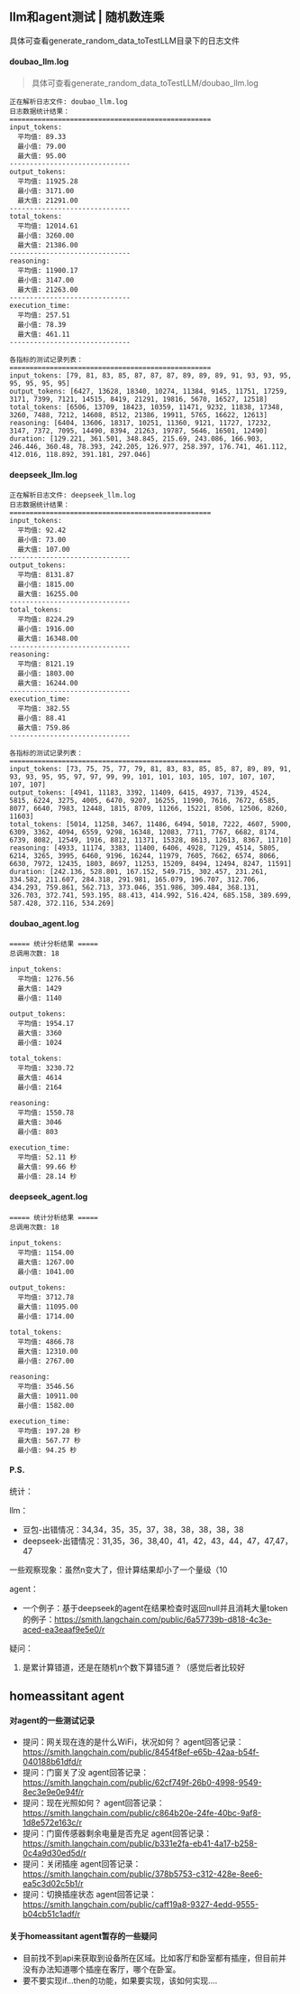 ## llm和agent测试 | 随机数连乘

具体可查看generate_random_data_toTestLLM目录下的日志文件

#### doubao_llm.log

> 具体可查看generate_random_data_toTestLLM/doubao_llm.log

```
正在解析日志文件: doubao_llm.log
日志数据统计结果：
==================================================
input_tokens:
  平均值: 89.33
  最小值: 79.00
  最大值: 95.00
------------------------------
output_tokens:
  平均值: 11925.28
  最小值: 3171.00
  最大值: 21291.00
------------------------------
total_tokens:
  平均值: 12014.61
  最小值: 3260.00
  最大值: 21386.00
------------------------------
reasoning:
  平均值: 11900.17
  最小值: 3147.00
  最大值: 21263.00
------------------------------
execution_time:
  平均值: 257.51
  最小值: 78.39
  最大值: 461.11
------------------------------

各指标的测试记录列表：
==================================================
input_tokens: [79, 81, 83, 85, 87, 87, 87, 89, 89, 89, 91, 93, 93, 95, 95, 95, 95, 95]
output_tokens: [6427, 13628, 18340, 10274, 11384, 9145, 11751, 17259, 3171, 7399, 7121, 14515, 8419, 21291, 19816, 5670, 16527, 12518]
total_tokens: [6506, 13709, 18423, 10359, 11471, 9232, 11838, 17348, 3260, 7488, 7212, 14608, 8512, 21386, 19911, 5765, 16622, 12613]
reasoning: [6404, 13606, 18317, 10251, 11360, 9121, 11727, 17232, 3147, 7372, 7095, 14490, 8394, 21263, 19787, 5646, 16501, 12490]
duration: [129.221, 361.501, 348.845, 215.69, 243.086, 166.903, 246.446, 360.48, 78.393, 242.205, 126.977, 258.397, 176.741, 461.112, 412.016, 118.892, 391.181, 297.046]
```


#### deepseek_llm.log

```
正在解析日志文件: deepseek_llm.log
日志数据统计结果：
==================================================
input_tokens:
  平均值: 92.42
  最小值: 73.00
  最大值: 107.00
------------------------------
output_tokens:
  平均值: 8131.87
  最小值: 1815.00
  最大值: 16255.00
------------------------------
total_tokens:
  平均值: 8224.29
  最小值: 1916.00
  最大值: 16348.00
------------------------------
reasoning:
  平均值: 8121.19
  最小值: 1803.00
  最大值: 16244.00
------------------------------
execution_time:
  平均值: 382.55
  最小值: 88.41
  最大值: 759.86
------------------------------

各指标的测试记录列表：
==================================================
input_tokens: [73, 75, 75, 77, 79, 81, 83, 83, 85, 85, 87, 89, 89, 91, 93, 93, 95, 95, 97, 97, 99, 99, 101, 101, 103, 105, 107, 107, 107, 107, 107]
output_tokens: [4941, 11183, 3392, 11409, 6415, 4937, 7139, 4524, 5815, 6224, 3275, 4005, 6470, 9207, 16255, 11990, 7616, 7672, 6585, 8077, 6640, 7983, 12448, 1815, 8709, 11266, 15221, 8506, 12506, 8260, 11603]
total_tokens: [5014, 11258, 3467, 11486, 6494, 5018, 7222, 4607, 5900, 6309, 3362, 4094, 6559, 9298, 16348, 12083, 7711, 7767, 6682, 8174, 6739, 8082, 12549, 1916, 8812, 11371, 15328, 8613, 12613, 8367, 11710]
reasoning: [4933, 11174, 3383, 11400, 6406, 4928, 7129, 4514, 5805, 6214, 3265, 3995, 6460, 9196, 16244, 11979, 7605, 7662, 6574, 8066, 6630, 7972, 12435, 1803, 8697, 11253, 15209, 8494, 12494, 8247, 11591]
duration: [242.136, 528.801, 167.152, 549.715, 302.457, 231.261, 334.582, 211.607, 284.318, 291.981, 165.079, 196.707, 312.706, 434.293, 759.861, 562.713, 373.046, 351.986, 309.484, 368.131, 326.703, 372.741, 593.195, 88.413, 414.992, 516.424, 685.158, 389.699, 587.428, 372.116, 534.269]
```


#### doubao_agent.log

```
===== 统计分析结果 =====
总调用次数: 18

input_tokens:
  平均值: 1276.56
  最大值: 1429
  最小值: 1140

output_tokens:
  平均值: 1954.17
  最大值: 3360
  最小值: 1024

total_tokens:
  平均值: 3230.72
  最大值: 4614
  最小值: 2164

reasoning:
  平均值: 1550.78
  最大值: 3046
  最小值: 803
 
execution_time:
  平均值: 52.11 秒
  最大值: 99.66 秒
  最小值: 28.14 秒
```

#### deepseek_agent.log

```
===== 统计分析结果 =====
总调用次数: 18

input_tokens:
  平均值: 1154.00
  最大值: 1267.00
  最小值: 1041.00

output_tokens:
  平均值: 3712.78
  最大值: 11095.00
  最小值: 1714.00

total_tokens:
  平均值: 4866.78
  最大值: 12310.00
  最小值: 2767.00

reasoning:
  平均值: 3546.56
  最大值: 10911.00
  最小值: 1582.00

execution_time:
  平均值: 197.28 秒
  最大值: 567.77 秒
  最小值: 94.25 秒
```



#### **P.S.**

统计：

llm：

- 豆包-出错情况：34,34，35，35，37，38，38，38，38，38
- deepseek-出错情况：31,35，36，38,40，41，42，43，44，47，47,47，47

一些观察现象：虽然n变大了，但计算结果却小了一个量级（10



agent：

- 一个例子：基于deepseek的agent在结果检查时返回null并且消耗大量token的例子：https://smith.langchain.com/public/6a57739b-d818-4c3e-aced-ea3eaaf9e5e0/r

疑问：

1. 是累计算错道，还是在随机n个数下算错5道？（感觉后者比较好

## homeassitant agent

#### 对agent的一些测试记录

- 提问：网关现在连的是什么WiFi，状况如何？
  agent回答记录：https://smith.langchain.com/public/8454f8ef-e65b-42aa-b54f-040188b61dfd/r
- 提问：门窗关了没
  agent回答记录：https://smith.langchain.com/public/62cf749f-26b0-4998-9549-8ec3e9e0e94f/r
- 提问：现在光照如何？
  agent回答记录：https://smith.langchain.com/public/c864b20e-24fe-40bc-9af8-1d8e572e163c/r
- 提问：门窗传感器剩余电量是否充足
  agent回答记录：https://smith.langchain.com/public/b331e2fa-eb41-4a17-b258-0c4a9d30ed5d/r
- 提问：关闭插座
  agent回答记录：https://smith.langchain.com/public/378b5753-c312-428e-8ee6-ea5c3d02c5b1/r
- 提问：切换插座状态
  agent回答记录：https://smith.langchain.com/public/caff19a8-9327-4edd-9555-b04cb51c1adf/r

#### 关于homeassitant agent暂存的一些疑问

- 目前找不到api来获取到设备所在区域。比如客厅和卧室都有插座，但目前并没有办法知道哪个插座在客厅，哪个在卧室。
- 要不要实现if...then的功能，如果要实现，该如何实现....